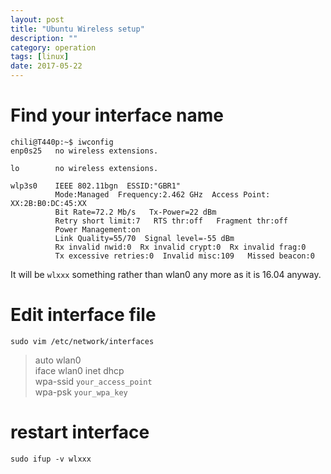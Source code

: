 ```yaml
---
layout: post
title: "Ubuntu Wireless setup"
description: ""
category: operation
tags: [linux]
date: 2017-05-22
---
```


# Find your interface name

```
chili@T440p:~$ iwconfig
enp0s25   no wireless extensions.

lo        no wireless extensions.

wlp3s0    IEEE 802.11bgn  ESSID:"GBR1"  
          Mode:Managed  Frequency:2.462 GHz  Access Point: XX:2B:B0:DC:45:XX 
          Bit Rate=72.2 Mb/s   Tx-Power=22 dBm   
          Retry short limit:7   RTS thr:off   Fragment thr:off
          Power Management:on
          Link Quality=55/70  Signal level=-55 dBm  
          Rx invalid nwid:0  Rx invalid crypt:0  Rx invalid frag:0
          Tx excessive retries:0  Invalid misc:109   Missed beacon:0

```

It will be `wlxxx` something rather than wlan0 any more as it is 16.04 anyway.

# Edit interface file
```
sudo vim /etc/network/interfaces
```

>auto wlan0  
iface wlan0 inet dhcp  
wpa-ssid `your_access_point`  
wpa-psk `your_wpa_key`


# restart interface

```
sudo ifup -v wlxxx
```
